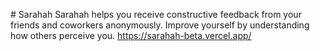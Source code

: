 #   S a r a h a h 
Sarahah helps you receive constructive feedback from your friends and coworkers anonymously. Improve yourself by understanding how others perceive you.
 https://sarahah-beta.vercel.app/
 
